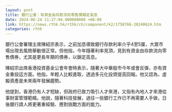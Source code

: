 ```yaml
---
layout: post
title: 銀行公會：有資金由存款流向零售債鎖定高息
date: 2024-06-24 11:27:04.000000000 +08:00
link: https://news.rthk.hk/rthk/ch/component/k2/1758766-20240624.htm
categories: rthk
---
```


銀行公會署理主席陳紹宗表示，之前加息導致銀行存款利率介乎4至5厘，大眾市場出現去風險舉動很正常。但他指，今年隨著利率見頂，見到有資金由存款流向零售債券，尤其是更長年期的債券，以鎖定高息。

陳紹宗出席香港投資基金公會年會時表示，隨著大中華股市今年或會反彈，亦有資金重投這方面。他指，年輕人比較進取，透過多元化投資提高回報。他又認為，虛擬資產是未來兩年發展趨勢。

他提到，香港仍有人才短缺，但政府已致力吸引人才來港，又指有內地人才來港從事財富管理範疇。他說，隨著科技發展，過往一些銀行工作已不再需要人手做，日後銀行請人將更著重經驗、應對挑戰方面的能力。
